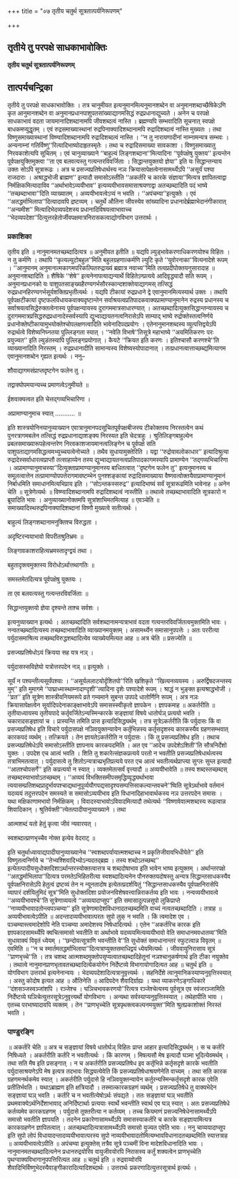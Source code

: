 +++
title = "०७ तृतीय चतुर्थ सूत्रतात्पर्यनिरूपणम्"

+++


## तृतीये तु परपक्षे साधकाभावोक्तिः

**तृतीय चतुर्थ सूत्रतात्पर्यनिरूपणम्**

## **तात्पर्यचन्द्रिका**

तृतीये तु परपक्षे साधकाभावोक्तिः । तत्र चानुमीयत इत्यनुमानमित्यनुमानशब्देन वा अनुमानशब्दाच्छैषिकेऽणि कृत आनुमानशब्देन वा अनुमानप्रधानपाशुपतसांख्याद्यागमसिद्धं रुद्रप्रधानाद्युच्यते । अनेन च परपक्षे साधकाभावं वदता जायमानादिशब्दानामपि जीवशब्दत्वं नास्ति । ब्रह्मण्यपि सम्भवादिति सूचनात् स्वपक्षे बाधकमप्युद्धृतम् । एवं रुद्रसमाख्यास्थानां रुद्रपिनाक्यादिशब्दानामपि रुद्रादिशब्दत्वं नास्ति मुख्यतः । तथा विष्णुसमाख्यास्थानां विष्ण्वादिशब्दानामपि रुद्रादिशब्दत्वं नास्ति । ‘‘न तु नारायणादीनां नाम्नामन्यत्र सम्भवः । अन्यनाम्नां गतिर्विष्णु’’रित्यादिभाष्योदाहृतस्मृतेः । तथा च रुद्रादिसमाख्या सावकाशा । विष्णुसमाख्यातु निरवकाशेत्यपि सूचितम् । एवं चानुव्याख्याने ‘‘बाहुल्यं लिङ्गशब्दाना’’मित्यादिना ‘‘पूर्वपक्षेषु युक्तय’’ इत्यन्तेन पूर्वपक्षयुक्तिमुक्त्वा ‘‘ता एव बलवत्यस्तु गत्यन्तरविवर्जिताः । सिद्धान्तयुक्तयो ज्ञेया’’ इति यः सिद्धान्तन्याय उक्तः सोऽपि सूत्रारूढः । अत्र च प्रसज्यप्रतिषेधार्थस्य नञः क्रियासापेक्षत्वेनासामर्थ्येऽपि ‘‘असूर्यं पश्या राजदाराः । अश्राद्धभोजी ब्राह्मण’’ इत्यादौ समासोऽस्तीति ‘‘अकर्तरि च कारके संज्ञाया’’मित्यत्र ज्ञापितत्वाद्वा निर्मक्षिकमित्यादाविव ‘‘अर्थाभावेऽव्ययीभाव’’ इत्यव्ययीभावसमासाश्रयणाद्वा अतच्छब्दादिति पदं भाष्ये ‘‘तच्छब्दाभावा’’दिति व्याख्यातम् । अव्ययीभावत्वेऽप्यं न भवति । ‘‘अपंचम्या’’इत्युक्तेः । एवं ‘‘अतद्धर्माभिलापा’’दित्यादावपि द्रष्टव्यम् । चतुर्थे औतिना जीवस्येव सांख्यादिना प्रधानादेर्ब्रह्माभेदानंगीकारात् ‘‘अन्यमीश’’ मित्यादिभेदव्यपदेशस्य प्रधानादिविषयत्वाभावाच्च ‘‘भेदव्यपदेशा’’दित्युत्तरहेतोर्जीवपक्षमात्रनिरासकत्वाद्योगविभाग उत्तरार्थः ।

### **प्रकाशिका**

तृतीय इति ॥ नानुमानमतच्छब्दादित्यत्र ॥ अनुमीयत इतीति ॥ यद्यपि ल्युड्भावेकरणाधिकरणयोश्च विहितः । न तु कर्मणि । तथापि ‘‘कृत्यल्युटोबहुल’’मिति बहुलग्रहणात्कर्मणि ल्युटि कृते ‘‘युवोरनाका’’वित्यनादेशे रूपम् । ‘‘आनुमानम् अनुमानात्मकागमपरिकल्पितरुद्राख्यं ब्रह्मात्र नवाच्य’’मिति तत्वप्रदीपोक्तयनुसारादाह ॥ अनुमानशब्दादिति ॥ शैषिके ‘‘शेषे’’ इत्यनेनापत्याद्यन्यार्थे विहितेऽण्प्रत्यये आदिवृद्ध्यादौ सति रूपम् । अनुमानप्रधानको यः पाशुपतसाङ्ख्यहैरण्यगर्भसौरस्कान्दशाक्तेयाद्यागमस् तत्सिद्धं रुद्रप्रधानहिरण्यगर्भसूर्यशक्तिप्रभृतीत्यर्थः । यद्यपि टीकायां रुद्रप्रधाने द्वे एवानुमानमित्यस्यार्थ उक्तः । तथापि पूर्वपक्षटीकायां दृष्टफलविधायकवाक्यदृष्टान्तेन सर्वाश्रयत्वप्रतिपादकवाक्यप्रामाण्यानुमानेन रुद्रस्य प्रधानस्य च सर्वाश्रयत्वसिद्धेरुक्तत्वेनास्य पूर्वपक्षन्यायस्य दुरागममात्रसाधारण्यात् । अतच्छब्दादित्युक्तसिद्धान्तन्यायस्य च दुरागममात्रप्रसिद्धरुद्रप्रधानादेस्सर्वस्यापि द्युभ्वाद्यायतनत्वनिरासेऽपि साम्याद् भाष्ये रुद्रोक्तेस्तत्वनिर्णये प्रधानोक्तेष्टीकायामुभयोक्तेश्चोपलक्षणत्वादिति भावेनादिपदप्रयोगः । एतेनानुमानशब्दस्य व्युत्पत्तिद्वयेऽपि रुद्रार्थत्वे विशेष्यनिघ्नतया पुल्लिङ्गता स्यात् । ‘‘नवेति विभाषे’’तिसूत्रे महाभाष्ये ‘‘अयमितिकरणः परः प्रयुज्यत’’ इति ल्युडंतस्यापि पुल्लिङ्गप्रयोगात् । कैयटे ‘‘क्रियत इति करणः । इतिश्चासौ करणश्चे’’ति व्याख्यानादिति निरस्तम् । रुद्रप्रधानादीति सामान्यस्य विशेष्यस्योपादानात् । तत्प्रधानत्वात्ताच्छब्द्यमित्यागम एवानुमानशब्देन गृह्यत इत्यर्थः । ननु–

शौवाद्यागमसंप्राप्तदृष्टगेन फलेन तु ।

तद्वाक्योपमयान्यच्च प्रमाणत्वेऽनुमीयते ॥

ईशवाक्यत्वत इति चेत्तद्गव्यभिचारिणा ।

अप्रामाण्यानुमाच स्यात् ........... ॥

इति शास्त्रयोनिनयानुव्याख्यान एवात्रानुमानपदसूचितपूर्वपक्षबीजस्य टीकोक्तस्य निरस्तत्वेन कथं पुनरत्रागमबलेन तत्सिद्धं रुद्रप्रधानाद्याशङ्क्य निरस्यत इति चेदत्राहुः । श्रुतिलिङ्गबाहुल्येन प्रबलसमाख्यारूपहेत्वन्तरेण निरवकाशजायमानत्वलिङ्गेन च पूर्वपक्षे सति पाशुपताद्यागमसिद्धत्वमभ्युच्चयत्वेनोच्यते । तथैव सुधायामुक्तेरिति । यद्वा ‘‘रुद्रोवावलोकाधार’’ इत्यादिश्रुत्या रुद्रादेस्सर्वाधारत्वप्राप्तौ तत्साहाय्येन तस्य द्युभ्वाद्यायतनत्वप्रतिपादकागमस्यापि प्रामाण्येन ‘‘तद्गव्यभिचारिणा । अप्रामाण्यानुमाचस्या’’दित्युक्ताप्रामाण्यानुमानस्य बाधितत्वात् ‘‘दृष्टगेन फलेन तु’’ इत्यनुमानस्य च समूलत्वात्तेन तत्प्रामाण्योपपत्तेरागमावष्टम्भेन पुनश्शङ्कायां रुद्रादिसमाख्याया वैष्णवत्वोक्तयैवाप्रामाण्यानुमानं निर्बाधमिति समाधानमित्यभिप्राय इति । ‘‘सोऽन्तकस्सरुद्र’’ इत्यादिभाष्यं सर्वं सूत्रारूढमिति भावेनाह ॥ अनेन चेति ॥ सूत्रेणेत्यर्थः ॥ विष्ण्वादिशब्दानामपि रुद्रादिशब्दत्वं नास्तीति ॥ तथात्वे तच्छब्दाभावादिति सूत्रकारो न ब्रूयादिति भावः । अनुव्याख्यानोक्तमपि सूत्रांशाभिमतमित्याह ॥ एवञ्चेति ॥ समाख्यादिस्थरुद्रपिनाक्यादिशब्दानां विष्णौ मुख्यत्वे सतीत्यर्थः ।

बाहुल्यं लिङ्गशब्दानामनुक्तिश्च विरुद्धता ।

अदृष्टिरन्वयाभावो विपरीतश्रुतिभ्रमः ॥

लिङ्गावकाशराहित्यभ्रमस्तादृग्द्वयं तथा ।

बहुतादृक्त्वमुक्तस्य विरोधोऽर्थात्तथागतिः ॥

समस्तमेतदित्यत्र पूर्वपक्षेषु युक्तयः ।

ता एव बलवत्यस्तु गत्यन्तरविवर्जिताः ॥

सिद्धान्तयुक्तयो ज्ञेया दृश्यन्ते ताश्च सर्वशः ।

इत्यनुव्याख्यान इत्यर्थः । अतच्छब्दादिति सर्वशब्दानामन्यत्राभावं वदता गत्यन्तरविवर्जितत्वमुक्तमिति भावः । नन्वतच्छब्दादित्यस्य तच्छब्दाभावादिति व्याख्यानमयुक्तम् । असामर्थ्येन समासानुपपत्तेः । अतः पररीत्या पर्युदासमाश्रित्य तच्छब्दविरुद्धशब्दादित्येव व्याख्येयमित्यत आह ॥ अत्र चेति ॥ प्रसज्येति ॥

प्रसज्यप्रतिषेधोऽयं क्रियया सह यत्र नञ् ।

पर्युदासस्सविज्ञेयो यत्रोत्तरपदेन नञ् ॥ इत्युक्तेः ।

सूर्यं न पश्यन्तीत्यसूर्यंपश्याः । ‘‘असूर्यललाटयोर्दृशितपो’’रिति खशिकृते ‘‘खित्यनव्ययस्य । अरुर्द्विषदजन्तस्य मुम्’’ इति मुमागमे ‘‘पाघ्राध्मास्थाम्नादाण्दृशी’’त्यादिना दृशेः पश्यादेशे रूपम् । श्राद्धं न भुङ्क्त इत्यश्राद्धभोजी । ‘‘व्रत’’ इति सूत्रेण शास्त्रीयनियमरूपे व्रते गम्यमाने सुबन्त उपपदे धातोर्णिनि रूपम् । अत्र नञः क्रियासापेक्षत्वेन सूर्यादिपदेनाकाङ्क्षाभावेऽपि समासस्स्वीकृतो ज्ञापकेन । ज्ञापकमाह ॥ अकर्तरीति ॥ तृतीयाध्यायस्य तृतीयपादे कर्तृवर्जितेऽन्यस्मिन्कारके सङ्ज्ञायां विषये धातोर्घञ् प्रत्ययो भवति । चकारादसङ्ज्ञायां च । प्रास्यन्ति तमिति प्रास इत्यादिसिद्ध्यर्थम् । तत्र सूत्रेऽकर्तरीति किं पर्युदासः किं वा प्रसज्यप्रतिषेध इति विचारे पर्युदासपक्षे नञिवयुक्तन्यायेन कर्तृभिन्नस्य कर्तृसदृशस्य कारकस्यैव ग्रहणसम्भवात् कारकपदं व्यर्थम् । तत्क्रियते । तेन ज्ञायतेऽकर्तरीति न पर्युदासः । किं तु प्रसज्यप्रतिषेध इति । तथाच प्रसज्यप्रतिषेधेऽपि समासोऽस्तीति ज्ञापनाय कारकपदमिति । अत एव ‘‘आदेच उपदेशेऽशिती’’ति सौत्रनिर्देशो युक्तः । उपदेश एच आत्वं भवति । शिति तु शकारेत्संज्ञकप्रत्यये परतो न भवतीति प्रसज्यप्रतिषेधार्थत्वस्य तत्राभिमतत्वात् । पर्युदासत्वे तु शितोऽन्यत्राच्प्रभृतिप्रत्यये परत एच आत्वं भवतीत्यर्थप्राप्त्या सुग्लः सुम्ल इत्यादौ ‘‘आतश्चोपसर्गे’’ इति कप्रत्ययो न स्यात् । व्यक्तमेतत्सर्वं वृत्त्यादौ ॥ अव्ययीभावेति ॥ तस्य शब्दस्तच्छब्दस् तच्छब्दस्याभावोऽतच्छब्दम् । ‘‘अव्ययं विभक्तिसमीपसमृद्धिव्यृद्ध्यर्थाभावा त्ययासम्प्रतिशब्दप्रादुर्भावपश्चाद्यथानुपूर्व्ययौगपद्यसादृश्यसम्पत्तिसाकल्यान्तवचने’’ष्विति सूत्रेऽर्थाभावे वर्तमानं यदव्ययं तदुत्तरपदेन समस्यते स समासोऽव्ययीभाव इति विधानादिहाभावार्थकस्य नञ उत्तरपदेन समासः । यथा मक्षिकाणामभावो निर्मक्षिकम् । विवादस्याभावोऽविवादमित्यादौ तथेत्यर्थः ‘‘विष्णावेवात्मशब्दस्य रूढत्वान्न शिवादिकान् । श्रुतिर्वक्ती’’त्येतत्पादीयानुव्याख्याने । तथा

आत्मशब्दं यतो हेतुं कृत्वा जीवं न्यवारयत् ।

स्वशब्दात्प्राणभृच्चैव नोक्त इत्येव वेदराट् ॥

इति चतुर्थाध्यायाद्यपादीयानुव्याख्यानेच ‘‘स्वशब्दपर्यायात्मशब्दाच्च न प्रकृतिजीवावभिधीयेते’’ इति विष्णुतत्वनिर्णये च ‘‘तेभ्यश्शिवादिभ्योऽन्यदतद्ब्रह्म । तस्य शब्दोऽतच्छब्द’’ इत्येतत्पादीयसुधोक्तदिशाऽर्थान्तरस्योक्तत्वात्तत्र च शब्ददोषाभाव इति भावेन भाष्य इत्युक्तम् । अर्थान्तरपक्षे ‘‘अतद्धर्माभिलापा’’दित्यत्र परमतेऽभिहितरीत्या स्वशब्दादित्यनेन पौनरुक्तयदोषस्तु अन्यत्र सिद्धान्तसाधकस्यैव पूर्वपक्षनिरासेऽपि हेतुत्वं द्रष्टव्यं तेन न न्यूनतादोष इत्येतत्प्रदर्शयितुं ‘‘सिद्धान्तसाधकस्यैव पूर्वपक्षनिरासेपि व्यापारं दर्शयितुमिदं सूत्र’’मिति सुधोक्तदिशा प्रयोजनविशेषवत्त्वान्निराकर्तव्य इति भावः । नन्वव्ययीभावत्वे ‘‘अव्ययीभावश्चे’’ति सूत्रेणाव्ययत्वे ‘‘अव्ययादाप्सुप’’ इति समासादुत्पन्नसुपो लुकिप्राप्ते ‘‘नाव्ययीभावादतोन्त्वपञ्चम्या’’ इति सूत्रेणामादेशविधानादतच्छब्दमिति वाच्यं नत्वतच्छब्दादिति । तत्राह ॥ अव्ययीभावत्वेऽपीति ॥ अदन्तादव्ययीभावात्परतः सुपो लुक् न भवति । किं त्वमादेश एव । पञ्चम्यास्त्वमादेशोपि नेति पञ्चम्या अमादेशस्य निषेधादित्यर्थः । एतेन ‘‘अकर्तरिच कारक इति ज्ञापकादसामर्थ्येपि क्वचित्समासो भवतीति वा अर्थाभावे यदव्ययमित्यव्ययीभावो वेति समाधानमवधातव्य’’मिति सुधावाक्यं विवृतं ध्येयम् । ‘‘छन्दोवत्सूत्राणि भवन्तीति वे’’ति सुधोक्तं समाधानान्तरं स्फुटत्वान्न विवृतम् ॥ एवमिति ॥ ‘‘न च स्मार्तमतद्धर्माभिलापा’’दित्यत्राप्युक्तसमाधिद्वयं ध्येयमित्यर्थः । जीववायुनिरासाय सूत्रं ‘‘प्राणभृच्चे’’ति । तत्र चशब्द आत्मशब्दमुक्तोपसृप्यत्वातच्छब्दादिहेतूनां नञश्चानुकर्षणार्थ इति टीका नयुक्तेव । तथात्वे नानुमानप्राणभृतावतच्छब्दादित्येकयोगेन निर्देष्टव्ये विभागायोगादित्यत आह ॥ चतुर्थ इति ॥ योगविभाग उत्तरार्थ इत्यनेनान्वयः । भेदव्यपदेशादित्यत्रानुवृत्त्यर्थः । सहनिर्देशे त्वानुमानिकस्याप्यनुवृत्तिस्स्यात् । अस्तु कोदोष इत्यत आह ॥ औतिनेति ॥ आदिपदेन शैवादिर्ग्राह्यः । यथा व्याकरणेऽङ्गाधिकारे ‘‘दंशसञ्जस्वञ्जांशपि । रञ्जेश्च । घञिचभावकरणयो’’रित्यत्र रञ्जेश्चेत्यस्य पूर्वसूत्र एव स्वंजरञ्जामिति निर्देष्टव्ये घञिचेत्युत्तरसूत्रेऽनुवृत्त्यर्थो योगविभागः । अन्यथा सर्वस्याप्यनुवृत्तिस्स्यात् । तथेहापीति भावः । एतच्च परभाष्यादावपि व्यक्तम् । तेन ‘‘प्राणभृच्चेति सूत्रपृथक्त्वकल्पनमयुक्त’’मिति श्रुतप्रकाशोक्तं निरस्तं भवति ।

### **पाण्डुरङ्गि**

॥ अकर्तरि चेति ॥ अत्र च सङ्ज्ञायां विषये धातोर्घञ् विहितः प्राप्त आहार इत्यादिसिद्ध्यर्थम् । स च कर्तरि निषिध्यते । अकर्तरीति कर्तरि न भवतीत्यर्थः । किं कारणम् । मिषत्यसौ मेष इत्यादौ घञ्मा भूदित्येवमर्थम् । तथा सति मैष इति प्रसङ्गात् । न च अकर्तरीति प्रसज्यप्रतिषेध इव कर्तृभिन्ने कर्तृसदृशे कारके भवतीति पर्युदासाश्रयणेऽपि मेष इत्यत्र तदभावः सिद्ध्यत्येवेति किं प्रसज्यप्रतिषेधाश्रयणेनेति वाच्यम् । तथा सति कारक ग्रहणमनर्थकमेव स्यात् । अकर्तरीति पर्युदासे हि नञिवयुक्तन्यायेन कर्तुरन्यस्मिन्कर्तृसदृशे कारक एवेति प्रतीतिर्भवति । यथाऽब्राह्मण इति क्षत्रियादौ । तस्मात्कारकग्रहणं व्यर्थम् । प्रसज्यप्रतिषेधे तु वाक्यभेदेन सङ्ज्ञायां घञ् भवति । कर्तरि च न भवतीत्येषोऽर्थः संपद्यते । ततः सङ्ज्ञायां घञ् भवतीति प्रथमवाक्येऽर्थनिर्देशाभावाद् अनिर्दिष्टार्थाः प्रत्ययाः स्वार्थे भवन्तीति स्वार्थ एव घञ् स्यात् । अतः प्रसज्यप्रतिषेधे कर्तव्यमेव कारकग्रहणम् । पर्युदासे तूक्तरीत्या न कर्तव्यम् । तच्च कियमाणं प्रसज्यनिषेधेनासामर्थ्येऽपि समासो भवतीति ज्ञापयति । तदनेन प्रकारेणासामर्थ्येऽपि समासस्याकर्तरि च कारके सङ्ज्ञायामित्यत्र कारकग्रहणेन ज्ञापितत्वात् । अतच्छब्दादित्यत्रासामर्थ्येऽपि समासो युज्यत एवेति भावः । ननु चाव्ययादाप्सुप इति सुपो लोपं विधायादन्तादव्ययीभावात्परस्य सुपो नाव्ययीभावादतोमित्यम्भावविधानादतच्छब्दमिति स्यात्तत्राह ॥ अव्ययीभावत्वेऽपीति ॥ अपंचम्या इत्युक्तेस् तत्रैव सूत्रे पञ्चमीं विना मादेशविधानादिति भावः । नानुमानमतच्छब्दादित्यनेन प्रधानरुद्रयोरिव वायुजीवयोरपि निरासस्य कर्तुं शक्यत्वेन प्राणभृच्चेति पृथग्वाक्यविभागानुपपत्तिरित्यत आह ॥ चतुर्थ इति ॥ रुद्रवाय्वोरपि शैवादिभिर्विष्णुभेदस्यैवाङ्गीकारादित्यादिशब्दार्थः । उत्तरार्थः प्रकरणादित्युत्तरसूत्रार्थ इत्यर्थः ।

